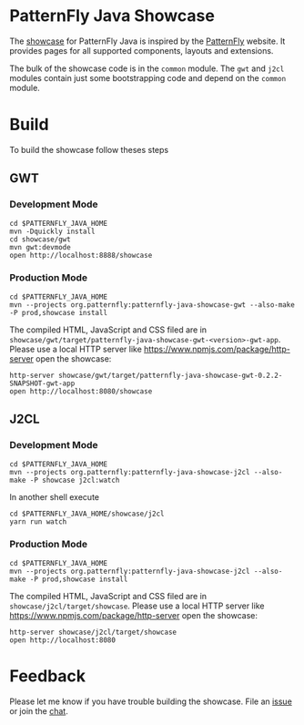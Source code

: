 # PatternFly Java Showcase

The [showcase](https://patternfly-java.github.io/) for PatternFly Java is inspired by the [PatternFly](https://www.patternfly.org/) website. It provides pages for all supported components, layouts and extensions.

The bulk of the showcase code is in the `common` module. The `gwt` and `j2cl` modules contain just some bootstrapping code and depend on the `common` module.

# Build

To build the showcase follow theses steps

## GWT

### Development Mode

```shell
cd $PATTERNFLY_JAVA_HOME
mvn -Dquickly install
cd showcase/gwt
mvn gwt:devmode
open http://localhost:8888/showcase
```

### Production Mode

```shell
cd $PATTERNFLY_JAVA_HOME
mvn --projects org.patternfly:patternfly-java-showcase-gwt --also-make -P prod,showcase install
```

The compiled HTML, JavaScript and CSS filed are in `showcase/gwt/target/patternfly-java-showcase-gwt-<version>-gwt-app`. Please use a local HTTP server like https://www.npmjs.com/package/http-server open the showcase:

```shell
http-server showcase/gwt/target/patternfly-java-showcase-gwt-0.2.2-SNAPSHOT-gwt-app
open http://localhost:8080/showcase
```

## J2CL

### Development Mode

```shell
cd $PATTERNFLY_JAVA_HOME
mvn --projects org.patternfly:patternfly-java-showcase-j2cl --also-make -P showcase j2cl:watch
```

In another shell execute

```shell
cd $PATTERNFLY_JAVA_HOME/showcase/j2cl
yarn run watch
```

### Production Mode

```shell
cd $PATTERNFLY_JAVA_HOME
mvn --projects org.patternfly:patternfly-java-showcase-j2cl --also-make -P prod,showcase install
```

The compiled HTML, JavaScript and CSS filed are in `showcase/j2cl/target/showcase`. Please use a local HTTP server like https://www.npmjs.com/package/http-server open the showcase:

```shell
http-server showcase/j2cl/target/showcase
open http://localhost:8080
```

# Feedback

Please let me know if you have trouble building the showcase. File an [issue](https://github.com/patternfly-java/patternfly-java/issues/new) or join the [chat](https://app.gitter.im/#/room/#pf4-java_core:gitter.im).
